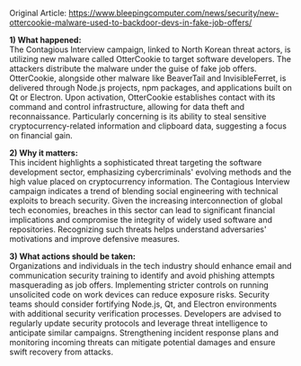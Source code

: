 Original Article: https://www.bleepingcomputer.com/news/security/new-ottercookie-malware-used-to-backdoor-devs-in-fake-job-offers/

**1) What happened:**  
The Contagious Interview campaign, linked to North Korean threat actors, is utilizing new malware called OtterCookie to target software developers. The attackers distribute the malware under the guise of fake job offers. OtterCookie, alongside other malware like BeaverTail and InvisibleFerret, is delivered through Node.js projects, npm packages, and applications built on Qt or Electron. Upon activation, OtterCookie establishes contact with its command and control infrastructure, allowing for data theft and reconnaissance. Particularly concerning is its ability to steal sensitive cryptocurrency-related information and clipboard data, suggesting a focus on financial gain.

**2) Why it matters:**  
This incident highlights a sophisticated threat targeting the software development sector, emphasizing cybercriminals' evolving methods and the high value placed on cryptocurrency information. The Contagious Interview campaign indicates a trend of blending social engineering with technical exploits to breach security. Given the increasing interconnection of global tech economies, breaches in this sector can lead to significant financial implications and compromise the integrity of widely used software and repositories. Recognizing such threats helps understand adversaries' motivations and improve defensive measures.

**3) What actions should be taken:**  
Organizations and individuals in the tech industry should enhance email and communication security training to identify and avoid phishing attempts masquerading as job offers. Implementing stricter controls on running unsolicited code on work devices can reduce exposure risks. Security teams should consider fortifying Node.js, Qt, and Electron environments with additional security verification processes. Developers are advised to regularly update security protocols and leverage threat intelligence to anticipate similar campaigns. Strengthening incident response plans and monitoring incoming threats can mitigate potential damages and ensure swift recovery from attacks.